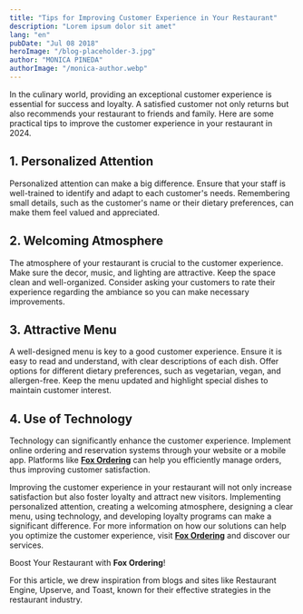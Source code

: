 ```yaml
---
title: "Tips for Improving Customer Experience in Your Restaurant"
description: "Lorem ipsum dolor sit amet"
lang: "en"
pubDate: "Jul 08 2018"
heroImage: "/blog-placeholder-3.jpg"
author: "MONICA PINEDA"
authorImage: "/monica-author.webp"
---
```


In the culinary world, providing an exceptional customer experience is essential for success and loyalty. A satisfied customer not only returns but also recommends your restaurant to friends and family. Here are some practical tips to improve the customer experience in your restaurant in 2024.

## 1. Personalized Attention

Personalized attention can make a big difference. Ensure that your staff is well-trained to identify and adapt to each customer's needs. Remembering small details, such as the customer's name or their dietary preferences, can make them feel valued and appreciated.

## 2. Welcoming Atmosphere

The atmosphere of your restaurant is crucial to the customer experience. Make sure the decor, music, and lighting are attractive. Keep the space clean and well-organized. Consider asking your customers to rate their experience regarding the ambiance so you can make necessary improvements.

## 3. Attractive Menu

A well-designed menu is key to a good customer experience. Ensure it is easy to read and understand, with clear descriptions of each dish. Offer options for different dietary preferences, such as vegetarian, vegan, and allergen-free. Keep the menu updated and highlight special dishes to maintain customer interest.

## 4. Use of Technology

Technology can significantly enhance the customer experience. Implement online ordering and reservation systems through your website or a mobile app. Platforms like **[Fox Ordering](https://foxordering.com/)** can help you efficiently manage orders, thus improving customer satisfaction.

Improving the customer experience in your restaurant will not only increase satisfaction but also foster loyalty and attract new visitors. Implementing personalized attention, creating a welcoming atmosphere, designing a clear menu, using technology, and developing loyalty programs can make a significant difference. For more information on how our solutions can help you optimize the customer experience, visit **[Fox Ordering](https://foxordering.com/)** and discover our services.

Boost Your Restaurant with **Fox Ordering**!

For this article, we drew inspiration from blogs and sites like Restaurant Engine, Upserve, and Toast, known for their effective strategies in the restaurant industry.
